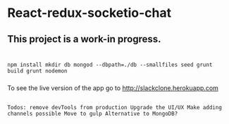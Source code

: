 # React-redux-socketio-chat

## This project is a work-in progress.  

#
`npm install
mkdir db
mongod --dbpath=./db --smallfiles
seed
grunt build
grunt nodemon
`

###
To see the live version of the app go to http://slackclone.herokuapp.com

##
`Todos:
remove devTools from production
Upgrade the UI/UX
Make adding channels possible
Move to gulp
Alternative to MongoDB?
`
